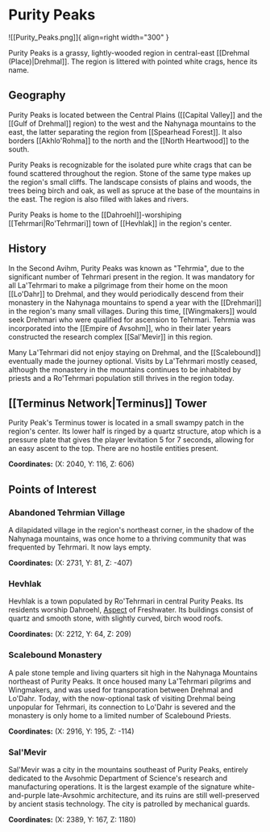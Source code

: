 # Purity Peaks

![[Purity_Peaks.png]]{ align=right width="300" }

Purity Peaks is a grassy, lightly-wooded region in central-east [[Drehmal (Place)|Drehmal]]. The region is littered with pointed white crags, hence its name.

## Geography

Purity Peaks is located between the Central Plains ([[Capital Valley]] and the [[Gulf of Drehmal]] region) to the west and the Nahynaga mountains to the east, the latter separating the region from [[Spearhead Forest]]. It also borders [[Akhlo'Rohma]] to the north and the [[North Heartwood]] to the south.

Purity Peaks is recognizable for the isolated pure white crags that can be found scattered throughout the region. Stone of the same type makes up the region's small cliffs. The landscape consists of plains and woods, the trees being birch and oak, as well as spruce at the base of the mountains in the east. The region is also filled with lakes and rivers.

Purity Peaks is home to the [[Dahroehl]]-worshiping [[Tehrmari|Ro'Tehrmari]] town of [[Hevhlak]] in the region's center.

## History

In the Second Avihm, Purity Peaks was known as "Tehrmia", due to the significant number of Tehrmari present in the region. It was mandatory for all La'Tehrmari to make a pilgrimage from their home on the moon [[Lo'Dahr]] to Drehmal, and they would periodically descend from their monastery in the Nahynaga mountains to spend a year with the [[Drehmari]] in the region's many small villages. During this time, [[Wingmakers]] would seek Drehmari who were qualified for ascension to Tehrmari. Tehrmia was incorporated into the [[Empire of Avsohm]], who in their later years constructed the research complex [[Sal'Mevir]] in this region.

Many La'Tehrmari did not enjoy staying on Drehmal, and the [[Scalebound]] eventually made the journey optional. Visits by La'Tehrmari mostly ceased, although the monastery in the mountains continues to be inhabited by priests and a Ro'Tehrmari population still thrives in the region today.

## [[Terminus Network|Terminus]] Tower

Purity Peak's Terminus tower is located in a small swampy patch in the region's center. Its lower half is ringed by a quartz structure, atop which is a pressure plate that gives the player levitation 5 for 7 seconds, allowing for an easy ascent to the top. There are no hostile entities present.

**Coordinates:** (X: 2040, Y: 116, Z: 606)

## Points of Interest

### Abandoned Tehrmian Village

A dilapidated village in the region's northeast corner, in the shadow of the Nahynaga mountains, was once home to a thriving community that was frequented by Tehrmari. It now lays empty.

**Coordinates:** (X: 2731, Y: 81, Z: -407)

### Hevhlak

Hevhlak is a town populated by Ro'Tehrmari in central Purity Peaks. Its residents worship Dahroehl, [Aspect](/Lore/Higher_Beings/Aspects/) of Freshwater. Its buildings consist of quartz and smooth stone, with slightly curved, birch wood roofs.

**Coordinates:** (X: 2212, Y: 64, Z: 209)

### Scalebound Monastery

A pale stone temple and living quarters sit high in the Nahynaga Mountains northeast of Purity Peaks. It once housed many La'Tehrmari pilgrims and Wingmakers, and was used for transporation between Drehmal and Lo'Dahr. Today, with the now-optional task of visiting Drehmal being unpopular for Tehrmari, its connection to Lo'Dahr is severed and the monastery is only home to a limited number of Scalebound Priests.

**Coordinates:** (X: 2916, Y: 195, Z: -114)

### Sal'Mevir

Sal'Mevir was a city in the mountains southeast of Purity Peaks, entirely dedicated to the Avsohmic Department of Science's research and manufacturing operations. It is the largest example of the signature white-and-purple late-Avsohmic architecture, and its ruins are still well-preserved by ancient stasis technology. The city is patrolled by mechanical guards.

**Coordinates:** (X: 2389, Y: 167, Z: 1180)
